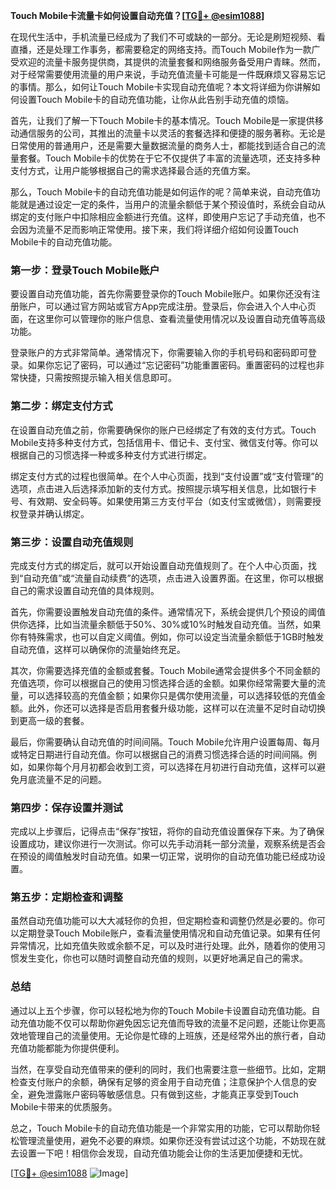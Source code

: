 **Touch Mobile卡流量卡如何设置自动充值？[[TG💪+ @esim1088](https://t.me/s/esim1088)]**

在现代生活中，手机流量已经成为了我们不可或缺的一部分。无论是刷短视频、看直播，还是处理工作事务，都需要稳定的网络支持。而Touch Mobile作为一款广受欢迎的流量卡服务提供商，其提供的流量套餐和网络服务备受用户青睐。然而，对于经常需要使用流量的用户来说，手动充值流量卡可能是一件既麻烦又容易忘记的事情。那么，如何让Touch Mobile卡实现自动充值呢？本文将详细为你讲解如何设置Touch Mobile卡的自动充值功能，让你从此告别手动充值的烦恼。

首先，让我们了解一下Touch Mobile卡的基本情况。Touch Mobile是一家提供移动通信服务的公司，其推出的流量卡以灵活的套餐选择和便捷的服务著称。无论是日常使用的普通用户，还是需要大量数据流量的商务人士，都能找到适合自己的流量套餐。Touch Mobile卡的优势在于它不仅提供了丰富的流量选项，还支持多种支付方式，让用户能够根据自己的需求选择最合适的充值方案。

那么，Touch Mobile卡的自动充值功能是如何运作的呢？简单来说，自动充值功能就是通过设定一定的条件，当用户的流量余额低于某个预设值时，系统会自动从绑定的支付账户中扣除相应金额进行充值。这样，即使用户忘记了手动充值，也不会因为流量不足而影响正常使用。接下来，我们将详细介绍如何设置Touch Mobile卡的自动充值功能。

### **第一步：登录Touch Mobile账户**
要设置自动充值功能，首先你需要登录你的Touch Mobile账户。如果你还没有注册账户，可以通过官方网站或官方App完成注册。登录后，你会进入个人中心页面，在这里你可以管理你的账户信息、查看流量使用情况以及设置自动充值等高级功能。

登录账户的方式非常简单。通常情况下，你需要输入你的手机号码和密码即可登录。如果你忘记了密码，可以通过“忘记密码”功能重置密码。重置密码的过程也非常快捷，只需按照提示输入相关信息即可。

### **第二步：绑定支付方式**
在设置自动充值之前，你需要确保你的账户已经绑定了有效的支付方式。Touch Mobile支持多种支付方式，包括信用卡、借记卡、支付宝、微信支付等。你可以根据自己的习惯选择一种或多种支付方式进行绑定。

绑定支付方式的过程也很简单。在个人中心页面，找到“支付设置”或“支付管理”的选项，点击进入后选择添加新的支付方式。按照提示填写相关信息，比如银行卡号、有效期、安全码等。如果使用第三方支付平台（如支付宝或微信），则需要授权登录并确认绑定。

### **第三步：设置自动充值规则**
完成支付方式的绑定后，就可以开始设置自动充值规则了。在个人中心页面，找到“自动充值”或“流量自动续费”的选项，点击进入设置界面。在这里，你可以根据自己的需求设置自动充值的具体规则。

首先，你需要设置触发自动充值的条件。通常情况下，系统会提供几个预设的阈值供你选择，比如当流量余额低于50%、30%或10%时触发自动充值。当然，如果你有特殊需求，也可以自定义阈值。例如，你可以设定当流量余额低于1GB时触发自动充值，这样可以确保你的流量始终充足。

其次，你需要选择充值的金额或套餐。Touch Mobile通常会提供多个不同金额的充值选项，你可以根据自己的使用习惯选择合适的金额。如果你经常需要大量的流量，可以选择较高的充值金额；如果你只是偶尔使用流量，可以选择较低的充值金额。此外，你还可以选择是否启用套餐升级功能，这样可以在流量不足时自动切换到更高一级的套餐。

最后，你需要确认自动充值的时间间隔。Touch Mobile允许用户设置每周、每月或特定日期进行自动充值。你可以根据自己的消费习惯选择合适的时间间隔。例如，如果你每个月月初都会收到工资，可以选择在月初进行自动充值，这样可以避免月底流量不足的问题。

### **第四步：保存设置并测试**
完成以上步骤后，记得点击“保存”按钮，将你的自动充值设置保存下来。为了确保设置成功，建议你进行一次测试。你可以先手动消耗一部分流量，观察系统是否会在预设的阈值触发时自动充值。如果一切正常，说明你的自动充值功能已经成功设置。

### **第五步：定期检查和调整**
虽然自动充值功能可以大大减轻你的负担，但定期检查和调整仍然是必要的。你可以定期登录Touch Mobile账户，查看流量使用情况和自动充值记录。如果有任何异常情况，比如充值失败或余额不足，可以及时进行处理。此外，随着你的使用习惯发生变化，你也可以随时调整自动充值的规则，以更好地满足自己的需求。

### **总结**
通过以上五个步骤，你可以轻松地为你的Touch Mobile卡设置自动充值功能。自动充值功能不仅可以帮助你避免因忘记充值而导致的流量不足问题，还能让你更高效地管理自己的流量使用。无论你是忙碌的上班族，还是经常外出的旅行者，自动充值功能都能为你提供便利。

当然，在享受自动充值带来的便利的同时，我们也需要注意一些细节。比如，定期检查支付账户的余额，确保有足够的资金用于自动充值；注意保护个人信息的安全，避免泄露账户密码等敏感信息。只有做到这些，才能真正享受到Touch Mobile卡带来的优质服务。

总之，Touch Mobile卡的自动充值功能是一个非常实用的功能，它可以帮助你轻松管理流量使用，避免不必要的麻烦。如果你还没有尝试过这个功能，不妨现在就去设置一下吧！相信你会发现，自动充值功能会让你的生活更加便捷和无忧。

[[TG💪+ @esim1088](https://t.me/s/esim1088) ![Image](https://i.postimg.cc/4NQfJmqS/Snipaste-2025-05-13-00-14-12.png)]